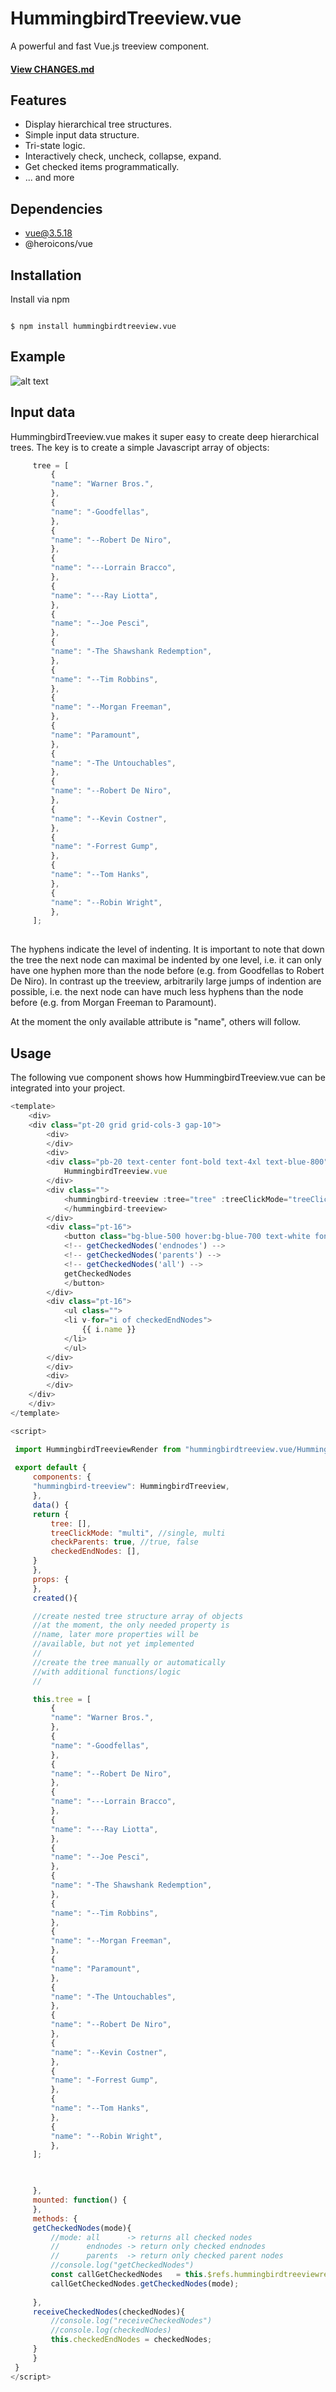 # HummingbirdTreeview.vue

A powerful and fast Vue.js treeview component.

#### [View CHANGES.md](https://github.com/hummingbird-dev/HummingbirdTreeview.vue/blob/master/CHANGES.md)

## Features

- Display hierarchical tree structures.
- Simple input data structure.
- Tri-state logic.
- Interactively check, uncheck, collapse, expand.
- Get checked items programmatically.
- ... and more

## Dependencies

- vue@3.5.18 
- @heroicons/vue

## Installation

Install via npm

``` shell

$ npm install hummingbirdtreeview.vue

```

## Example 

![alt text](./treeview_vue_anim.gif "HummingbirdTreeview.vue example animation")

## Input data

HummingbirdTreeview.vue makes it super easy to create deep hierarchical
trees. The key is to create a simple Javascript array of objects:

``` javascript
	 tree = [
	     {
		 "name": "Warner Bros.",
	     },
	     {
		 "name": "-Goodfellas",
	     },
	     {
		 "name": "--Robert De Niro",
	     },
	     {
		 "name": "---Lorrain Bracco",
	     },
	     {
		 "name": "---Ray Liotta",
	     },
	     {
		 "name": "--Joe Pesci",
	     },
	     {
		 "name": "-The Shawshank Redemption",
	     },
	     {
		 "name": "--Tim Robbins",
	     },
	     {
		 "name": "--Morgan Freeman",
	     },
	     {
		 "name": "Paramount",
	     },
	     {
		 "name": "-The Untouchables",
	     },
	     {
		 "name": "--Robert De Niro",
	     },
	     {
		 "name": "--Kevin Costner",
	     },
	     {
		 "name": "-Forrest Gump",
	     },
	     {
		 "name": "--Tom Hanks",
	     },
	     {
		 "name": "--Robin Wright",
	     },
	 ];
	
```

The hyphens indicate the level of indenting. It is important to note
that down the tree the next node can maximal be indented by one level,
i.e. it can only have one hyphen more than the node before (e.g. from
Goodfellas to Robert De Niro). In contrast up the treeview,
arbitrarily large jumps of indention are possible, i.e. the next node
can have much less hyphens than the node before (e.g. from Morgan Freeman to Paramount).

At the moment the only available attribute is "name", others will follow.

## Usage

The following vue component shows how HummingbirdTreeview.vue can be
integrated into your project.

``` javascript
<template>
    <div>
	<div class="pt-20 grid grid-cols-3 gap-10">
	    <div>
	    </div>
	    <div>
		<div class="pb-20 text-center font-bold text-4xl text-blue-800">
		    HummingbirdTreeview.vue 
		</div>
		<div class="">
		    <hummingbird-treeview :tree="tree" :treeClickMode="treeClickMode" :checkParents="checkParents" ref="hummingbirdtreeviewref" @getCheckedNodesEmit="receiveCheckedNodes">
		    </hummingbird-treeview>
		</div>
		<div class="pt-16">
		    <button class="bg-blue-500 hover:bg-blue-700 text-white font-bold py-2 px-4 rounded" @click="getCheckedNodes('endnodes')">
			<!-- getCheckedNodes('endnodes') -->
			<!-- getCheckedNodes('parents') -->
			<!-- getCheckedNodes('all') -->
			getCheckedNodes
		    </button>
		</div>
		<div class="pt-16">
		    <ul class="">	    
			<li v-for="i of checkedEndNodes">
			    {{ i.name }}
			</li>
		    </ul>
		</div>
	    </div>
	    <div>
	    </div>	    
	</div>
    </div>
</template>

<script>

 import HummingbirdTreeviewRender from "hummingbirdtreeview.vue/HummingbirdTreeviewRender.vue";
 
 export default {
     components: {
	 "hummingbird-treeview": HummingbirdTreeview,
     },
     data() {
	 return {
	     tree: [],
	     treeClickMode: "multi", //single, multi
	     checkParents: true, //true, false
	     checkedEndNodes: [],
	 }
     },
     props: {
     },
     created(){

	 //create nested tree structure array of objects
	 //at the moment, the only needed property is
	 //name, later more properties will be
	 //available, but not yet implemented
	 //
	 //create the tree manually or automatically
	 //with additional functions/logic
	 //

	 this.tree = [
	     {
		 "name": "Warner Bros.",
	     },
	     {
		 "name": "-Goodfellas",
	     },
	     {
		 "name": "--Robert De Niro",
	     },
	     {
		 "name": "---Lorrain Bracco",
	     },
	     {
		 "name": "---Ray Liotta",
	     },
	     {
		 "name": "--Joe Pesci",
	     },
	     {
		 "name": "-The Shawshank Redemption",
	     },
	     {
		 "name": "--Tim Robbins",
	     },
	     {
		 "name": "--Morgan Freeman",
	     },
	     {
		 "name": "Paramount",
	     },
	     {
		 "name": "-The Untouchables",
	     },
	     {
		 "name": "--Robert De Niro",
	     },
	     {
		 "name": "--Kevin Costner",
	     },
	     {
		 "name": "-Forrest Gump",
	     },
	     {
		 "name": "--Tom Hanks",
	     },
	     {
		 "name": "--Robin Wright",
	     },
	 ];

	 

     },
     mounted: function() {
     },
     methods: {
	 getCheckedNodes(mode){
	     //mode: all      -> returns all checked nodes
	     //      endnodes -> return only checked endnodes
         //      parents  -> return only checked parent nodes
         //console.log("getCheckedNodes")
	     const callGetCheckedNodes   = this.$refs.hummingbirdtreeviewref;
	     callGetCheckedNodes.getCheckedNodes(mode);
	     
	 },
	 receiveCheckedNodes(checkedNodes){
	     //console.log("receiveCheckedNodes")
	     //console.log(checkedNodes)
	     this.checkedEndNodes = checkedNodes;
	 }
     }
 }
</script>

```
